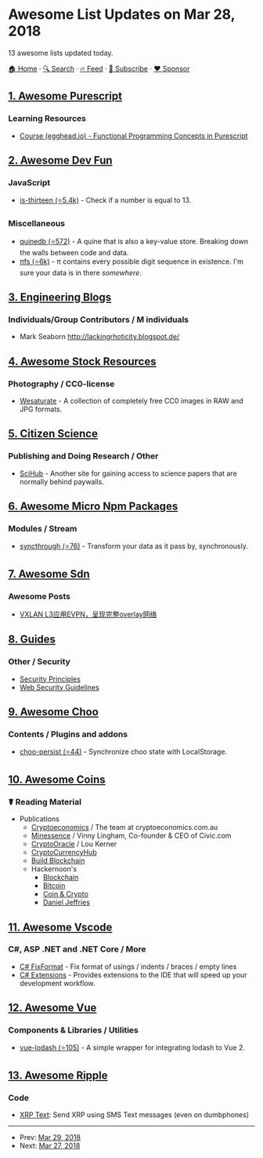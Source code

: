 # Awesome List Updates on Mar 28, 2018

13 awesome lists updated today.

[🏠 Home](/README.md) · [🔍 Search](https://www.trackawesomelist.com/search/) · [🔥 Feed](https://www.trackawesomelist.com/rss.xml) · [📮 Subscribe](https://trackawesomelist.us17.list-manage.com/subscribe?u=d2f0117aa829c83a63ec63c2f&id=36a103854c) · [❤️  Sponsor](https://github.com/sponsors/theowenyoung)



## [1. Awesome Purescript](/content/passy/awesome-purescript/README.md)

### Learning Resources

*   [Course (egghead.io) - Functional Programming Concepts in Purescript](https://egghead.io/courses/functional-programming-concepts-in-purescript)

## [2. Awesome Dev Fun](/content/mislavcimpersak/awesome-dev-fun/README.md)

### JavaScript

*   [is-thirteen (⭐5.4k)](https://github.com/jezen/is-thirteen) - Check if a number is equal to 13.

### Miscellaneous

*   [quinedb (⭐572)](https://github.com/gfredericks/quinedb) - A quine that is also a key-value store.  Breaking down the walls between code and data.
*   [πfs (⭐6k)](https://github.com/philipl/pifs) - π contains every possible digit sequence in existence.  I'm sure your data is in there *somewhere*.

## [3. Engineering Blogs](/content/kilimchoi/engineering-blogs/README.md)

### Individuals/Group Contributors / M individuals

*   Mark Seaborn <http://lackingrhoticity.blogspot.de/>

## [4. Awesome Stock Resources](/content/neutraltone/awesome-stock-resources/README.md)

### Photography / CC0-license

*   [Wesaturate](https://www.wesaturate.com/) - A collection of completely free CC0 images in RAW and JPG formats.

## [5. Citizen Science](/content/dylanrees/citizen-science/README.md)

### Publishing and Doing Research / Other

*   [SciHub](https://sci-hub.tw/) - Another site for gaining access to science papers that are normally behind paywalls.

## [6. Awesome Micro Npm Packages](/content/parro-it/awesome-micro-npm-packages/README.md)

### Modules / Stream

*   [syncthrough (⭐76)](https://github.com/mcollina/syncthrough) - Transform your data as it pass by, synchronously.

## [7. Awesome Sdn](/content/sdnds-tw/awesome-sdn/README.md)

### Awesome Posts

*   [VXLAN L3应用EVPN，呈现完整overlay网络](https://www.sdnlab.com/19879.html)

## [8. Guides](/content/NARKOZ/guides/README.md)

### Other / Security

*   [Security Principles](https://infosec.mozilla.org/fundamentals/security_principles.html)
*   [Web Security Guidelines](https://infosec.mozilla.org/guidelines/web_security)

## [9. Awesome Choo](/content/choojs/awesome-choo/README.md)

### Contents / Plugins and addons

*   [choo-persist (⭐44)](https://github.com/yoshuawuyts/choo-persist/) - Synchronize choo state with LocalStorage.

## [10. Awesome Coins](/content/Zheaoli/awesome-coins/README.md)

### ☤ Reading Material

*   Publications
    *   [Cryptoeconomics](https://medium.com/@cryptoeconomics) / The team at cryptoeconomics.com.au
    *   [Minessence](https://vinnylingham.com/) / Vinny Lingham, Co-founder & CEO of Civic.com
    *   [CryptoOracle](https://medium.com/crypto-oracle) / Lou Kerner
    *   [CryptoCurrencyHub](https://cryptocurrencyhub.io/)
    *   [Build Blockchain](https://www.buildblockchain.tech/newsletter/issues/)
    *   Hackernoon's
        *   [Blockchain](https://hackernoon.com/blockchain/home)
        *   [Bitcoin](https://hackernoon.com/bitcoin/home)
        *   [Coin & Crypto](https://medium.com/@coinandcrypto)
        *   [Daniel Jeffries](https://hackernoon.com/@dan.jeffries)

## [11. Awesome Vscode](/content/viatsko/awesome-vscode/README.md)

### C#, ASP .NET and .NET Core / More

*   [C# FixFormat](https://marketplace.visualstudio.com/items?itemName=Leopotam.csharpfixformat) - Fix format of usings / indents / braces / empty lines
*   [C# Extensions](https://marketplace.visualstudio.com/items?itemName=jchannon.csharpextensions) - Provides extensions to the IDE that will speed up your development workflow.

## [12. Awesome Vue](/content/vuejs/awesome-vue/README.md)

### Components & Libraries / Utilities

*   [vue-lodash (⭐105)](https://github.com/Ewocker/vue-lodash) - A simple wrapper for integrating lodash to Vue 2.

## [13. Awesome Ripple](/content/vhpoet/awesome-ripple/README.md)

### Code

*   [XRP Text](https://xrptext.com): Send XRP using SMS Text messages (even on dumbphones)

---

- Prev: [Mar 29, 2018](/content/2018/03/29/README.md)
- Next: [Mar 27, 2018](/content/2018/03/27/README.md)